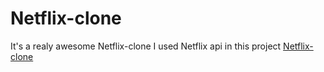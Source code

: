 # Netflix-clone
It's a realy awesome Netflix-clone I used Netflix api in this project 
[Netflix-clone](https://www.youtube.com/watch?v=DE2KC6uZw9o)
